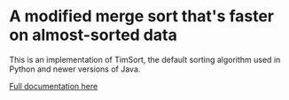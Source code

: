 A modified merge sort that's faster on almost-sorted data
=========================================================
    
This is an implementation of TimSort, the default sorting algorithm used in
Python and newer versions of Java.

[Full documentation here](https://www.notriddle.com/rustdoc/timsort/)

